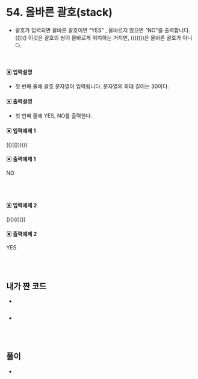 # 54. 올바른 괄호(stack)


* 괄호가 입력되면 올바른 괄호이면 “YES"
, 올바르지 않으면 ”NO"를 출력합니다.
(())() 이것은 괄호의 쌍이 올바르게 위치하는 거지만, (()()))은 올바른 괄호가 아니다.



<br/>



#### ▣ 입력설명

* 첫 번째 줄에 괄호 문자열이 입력됩니다. 문자열의 최대 길이는 30이다. 








#### ▣ 출력설명

* 첫 번째 줄에 YES, NO를 출력한다.








#### ▣ 입력예제 1
(()(()))(()






#### ▣ 출력예제 1
NO

<br/>
<br/>

#### ▣ 입력예제 2
()()(()())




#### ▣ 출력예제 2
YES


<br/>
<br/>


## 내가 짠 코드
* 
```c++


```
* 
<br><br> 

## 풀이
*  
<br/>

```c++


```

